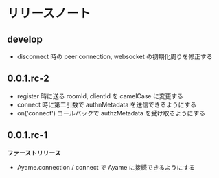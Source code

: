 # リリースノート

## develop
- disconnect 時の peer connection, websocket の初期化周りを修正する

## 0.0.1.rc-2

- register 時に送る roomId, clientId を camelCase に変更する
- connect 時に第二引数で authnMetadata を送信できるようにする
- on('connect') コールバックで authzMetadata を受け取るようにする

## 0.0.1.rc-1

**ファーストリリース**

- Ayame.connection / connect で Ayame に接続できるようにする
